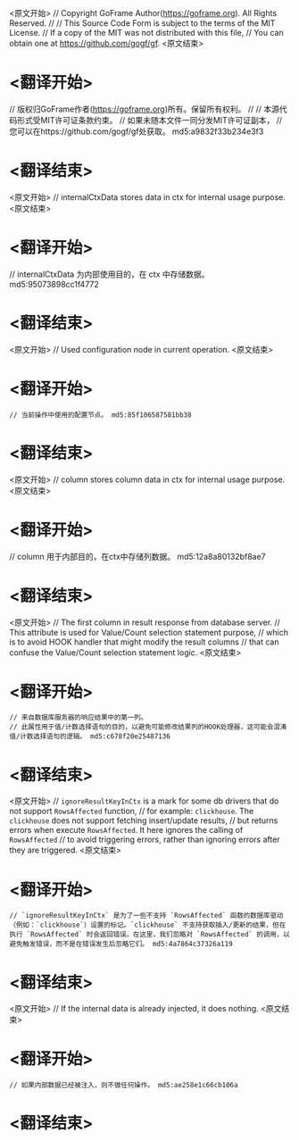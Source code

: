 
<原文开始>
// Copyright GoFrame Author(https://goframe.org). All Rights Reserved.
//
// This Source Code Form is subject to the terms of the MIT License.
// If a copy of the MIT was not distributed with this file,
// You can obtain one at https://github.com/gogf/gf.
<原文结束>

# <翻译开始>
// 版权归GoFrame作者(https://goframe.org)所有。保留所有权利。
//
// 本源代码形式受MIT许可证条款约束。
// 如果未随本文件一同分发MIT许可证副本，
// 您可以在https://github.com/gogf/gf处获取。 md5:a9832f33b234e3f3
# <翻译结束>


<原文开始>
// internalCtxData stores data in ctx for internal usage purpose.
<原文结束>

# <翻译开始>
// internalCtxData 为内部使用目的，在 ctx 中存储数据。 md5:95073898cc1f4772
# <翻译结束>


<原文开始>
// Used configuration node in current operation.
<原文结束>

# <翻译开始>
	// 当前操作中使用的配置节点。 md5:85f106587581bb38
# <翻译结束>


<原文开始>
// column stores column data in ctx for internal usage purpose.
<原文结束>

# <翻译开始>
// column 用于内部目的，在ctx中存储列数据。 md5:12a8a80132bf8ae7
# <翻译结束>


<原文开始>
	// The first column in result response from database server.
	// This attribute is used for Value/Count selection statement purpose,
	// which is to avoid HOOK handler that might modify the result columns
	// that can confuse the Value/Count selection statement logic.
<原文结束>

# <翻译开始>
	// 来自数据库服务器的响应结果中的第一列。
	// 此属性用于值/计数选择语句的目的，以避免可能修改结果列的HOOK处理器，这可能会混淆值/计数选择语句的逻辑。 md5:c678f20e25487136
# <翻译结束>


<原文开始>
	// `ignoreResultKeyInCtx` is a mark for some db drivers that do not support `RowsAffected` function,
	// for example: `clickhouse`. The `clickhouse` does not support fetching insert/update results,
	// but returns errors when execute `RowsAffected`. It here ignores the calling of `RowsAffected`
	// to avoid triggering errors, rather than ignoring errors after they are triggered.
<原文结束>

# <翻译开始>
	// `ignoreResultKeyInCtx` 是为了一些不支持 `RowsAffected` 函数的数据库驱动（例如：`clickhouse`）设置的标记。`clickhouse` 不支持获取插入/更新的结果，但在执行 `RowsAffected` 时会返回错误。在这里，我们忽略对 `RowsAffected` 的调用，以避免触发错误，而不是在错误发生后忽略它们。 md5:4a7864c37326a119
# <翻译结束>


<原文开始>
// If the internal data is already injected, it does nothing.
<原文结束>

# <翻译开始>
	// 如果内部数据已经被注入，则不做任何操作。 md5:ae258e1c66cb106a
# <翻译结束>

